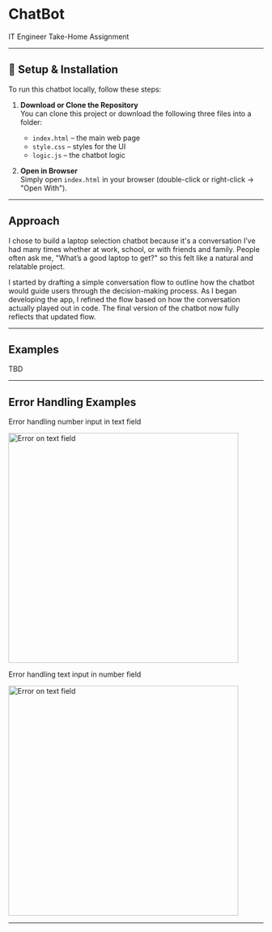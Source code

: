 # ChatBot
IT Engineer Take-Home Assignment

---

## 🔧 Setup & Installation

To run this chatbot locally, follow these steps:

1. **Download or Clone the Repository**  
   You can clone this project or download the following three files into a folder:

   - `index.html` – the main web page
   - `style.css` – styles for the UI
   - `logic.js` – the chatbot logic

2. **Open in Browser**  
   Simply open `index.html` in your browser (double-click or right-click → "Open With").

---

## Approach

I chose to build a laptop selection chatbot because it's a conversation I’ve had many times whether at work, school, or with friends and family. People often ask me, "What’s a good laptop to get?" so this felt like a natural and relatable project.

I started by drafting a simple conversation flow to outline how the chatbot would guide users through the decision-making process. As I began developing the app, I refined the flow based on how the conversation actually played out in code. The final version of the chatbot now fully reflects that updated flow.

---

## Examples

TBD

---

## Error Handling Examples

Error handling number input in text field

<img width="454" alt="Error on text field" src="https://github.com/user-attachments/assets/8cbf77dc-daa1-4646-81ba-85aaa7ce051a" />

Error handling text input in number field

<img width="454" alt="Error on text field" src="https://github.com/user-attachments/assets/8cbf77dc-daa1-4646-81ba-85aaa7ce051a" />

---

